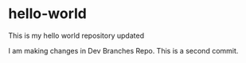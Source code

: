 # hello-world
This is my hello world repository updated

I am making changes in Dev Branches Repo. This is a second commit. 
